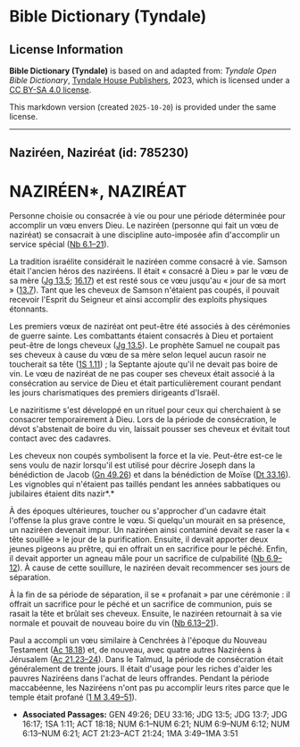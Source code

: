 # Bible Dictionary (Tyndale)

## License Information

**Bible Dictionary (Tyndale)** is based on and adapted from: _Tyndale Open Bible Dictionary_, [Tyndale House Publishers](https://tyndaleopenresources.com/), 2023, which is licensed under a [CC BY-SA 4.0 license](https://creativecommons.org/licenses/by-sa/4.0/legalcode.en).

This markdown version (created `2025-10-20`) is provided under the same license.



--------------------------------

## Naziréen, Naziréat (id: 785230)

NAZIRÉEN\*, NAZIRÉAT
====================

Personne choisie ou consacrée à vie ou pour une période déterminée pour accomplir un vœu envers Dieu. Le naziréen (personne qui fait un vœu de naziréat) se consacrait à une discipline auto\-imposée afin d'accomplir un service spécial ([Nb 6\.1–21](https://ref.ly/Num6:1-Num6:21)).

La tradition israélite considérait le naziréen comme consacré à vie. Samson était l'ancien héros des naziréens. Il était « consacré à Dieu » par le vœu de sa mère ([Jg 13\.5](https://ref.ly/Judg13:5); [16\.17](https://ref.ly/Judg16:17)) et est resté sous ce vœu jusqu'au « jour de sa mort » ([13\.7](https://ref.ly/Judg13:7)). Tant que les cheveux de Samson n'étaient pas coupés, il pouvait recevoir l'Esprit du Seigneur et ainsi accomplir des exploits physiques étonnants.

Les premiers vœux de naziréat ont peut\-être été associés à des cérémonies de guerre sainte. Les combattants étaient consacrés à Dieu et portaient peut\-être de longs cheveux ([Jg 13\.5](https://ref.ly/Judg13:5)). Le prophète Samuel ne coupait pas ses cheveux à cause du vœu de sa mère selon lequel aucun rasoir ne toucherait sa tête ([1S 1\.11](https://ref.ly/1Sam1:11)) ; la Septante ajoute qu'il ne devait pas boire de vin. Le vœu de naziréat de ne pas couper ses cheveux était associé à la consécration au service de Dieu et était particulièrement courant pendant les jours charismatiques des premiers dirigeants d'Israël.

Le naziritisme s'est développé en un rituel pour ceux qui cherchaient à se consacrer temporairement à Dieu. Lors de la période de consécration, le dévot s'abstenait de boire du vin, laissait pousser ses cheveux et évitait tout contact avec des cadavres.

Les cheveux non coupés symbolisent la force et la vie. Peut\-être est\-ce le sens voulu de nazir lorsqu'il est utilisé pour décrire Joseph dans la bénédiction de Jacob ([Gn 49\.26](https://ref.ly/Gen49:26)) et dans la bénédiction de Moïse ([Dt 33\.16](https://ref.ly/Deut33:16)). Les vignobles qui n'étaient pas taillés pendant les années sabbatiques ou jubilaires étaient dits nazir*.*

À des époques ultérieures, toucher ou s'approcher d'un cadavre était l'offense la plus grave contre le vœu. Si quelqu'un mourait en sa présence, un naziréen devenait impur. Un naziréen ainsi contaminé devait se raser la « tête souillée » le jour de la purification. Ensuite, il devait apporter deux jeunes pigeons au prêtre, qui en offrait un en sacrifice pour le péché. Enfin, il devait apporter un agneau mâle pour un sacrifice de culpabilité ([Nb 6\.9–12](https://ref.ly/Num6:9-Num6:12)). À cause de cette souillure, le naziréen devait recommencer ses jours de séparation.

À la fin de sa période de séparation, il se « profanait » par une cérémonie : il offrait un sacrifice pour le péché et un sacrifice de communion, puis se rasait la tête et brûlait ses cheveux. Ensuite, le naziréen retournait à sa vie normale et pouvait de nouveau boire du vin ([Nb 6\.13–21](https://ref.ly/Num6:13-Num6:21)).

Paul a accompli un vœu similaire à Cenchrées à l'époque du Nouveau Testament ([Ac 18\.18](https://ref.ly/Acts18:18)) et, de nouveau, avec quatre autres Naziréens à Jérusalem ([Ac 21\.23–24](https://ref.ly/Acts21:23-Acts21:24)). Dans le Talmud, la période de consécration était généralement de trente jours. Il était d'usage pour les riches d'aider les pauvres Naziréens dans l'achat de leurs offrandes. Pendant la période maccabéenne, les Naziréens n'ont pas pu accomplir leurs rites parce que le temple était profané ([1 M 3\.49–51](https://ref.ly/1Macc3:49-1Macc3:51)).

* **Associated Passages:** GEN 49:26; DEU 33:16; JDG 13:5; JDG 13:7; JDG 16:17; 1SA 1:11; ACT 18:18; NUM 6:1–NUM 6:21; NUM 6:9–NUM 6:12; NUM 6:13–NUM 6:21; ACT 21:23–ACT 21:24; 1MA 3:49–1MA 3:51

